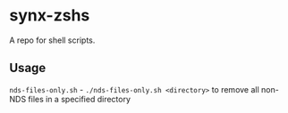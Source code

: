 # synx-zshs

A repo for shell scripts.

## Usage

`nds-files-only.sh` - `./nds-files-only.sh <directory>` to remove all non-NDS files in a specified directory
